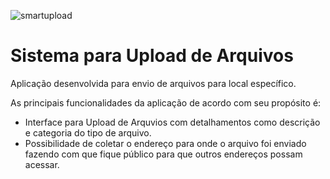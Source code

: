 ![smartupload](https://user-images.githubusercontent.com/43252092/137534454-b198c1ce-1093-48a3-965b-1af6c814f5f8.png)

# Sistema para Upload de Arquivos

Aplicação desenvolvida para envio de arquivos para local específico.

As principais funcionalidades da aplicação de acordo com seu propósito é:

- Interface para Upload de Arquvios com detalhamentos como descrição e categoria do tipo de arquivo.
- Possibilidade de coletar o endereço para onde o arquivo foi enviado fazendo com que fique público para que outros endereços possam acessar.

